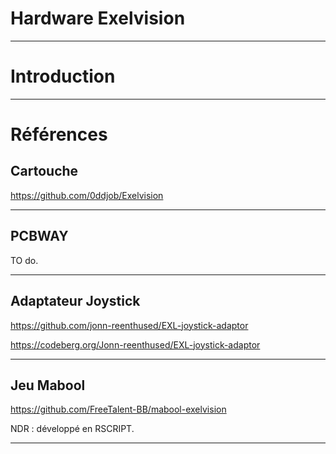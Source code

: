 # Hardware Exelvision

___
# Introduction


___
# Références

## Cartouche

https://github.com/0ddjob/Exelvision

___
## PCBWAY

TO do.

___
## Adaptateur Joystick

https://github.com/jonn-reenthused/EXL-joystick-adaptor

https://codeberg.org/Jonn-reenthused/EXL-joystick-adaptor



___
## Jeu Mabool

https://github.com/FreeTalent-BB/mabool-exelvision

NDR : développé en RSCRIPT.

___
